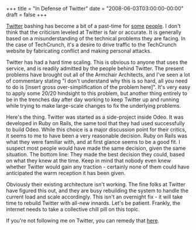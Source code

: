 +++
title = "In Defense of Twitter"
date = "2008-06-03T03:00:00-00:00"
draft = false
+++

[Twitter](http://www.twitter.com) bashing has become a bit of a
past-time for [some](http://www.techcrunch.com)
[people](http://scobleizer.wordpress.com). I don't think that the
criticism leveled at Twitter is fair or accurate. It is generally based
on a misunderstanding of the technical problems they are facing. In the
case of TechCrunch, it's a desire to drive traffic to the TechCrunch
website by fabricating conflict and making personal attacks.

Twitter has had a hard time scaling. This is obvious to anyone that uses
the service, and is readily admitted by the people behind Twitter. The
present problems have brought out all of the Armchair Architects, and
I've seen a lot of commentary stating "I don't understand why this is so
hard, all you need to do is \[insert gross over-simplification of the
problem here\]". It's very easy to apply some 20/20 hindsight to this
problem, but another thing entirely to be in the trenches day after day
working to keep Twitter up and running while trying to make large-scale
changes to fix the underlying problems.

Here's the thing. Twitter was started as a side-project inside Odeo. It
was developed in Ruby on Rails, the same tool that they had used
successfully to build Odeo. While this choice is a major discussion
point for their critics, it seems to me to have been a very reasonable
decision. Ruby on Rails was what they were familiar with, and at first
glance seems to be a good fit. I suspect most people would have made the
same decision, given the same situation. The bottom line: They made the
best decision they could, based on what they knew at the time. Keep in
mind that nobody even knew whether Twitter would gain any traction -
certainly none of them could have anticipated the warm reception it has
been given.

Obviously their existing architecture isn't working. The fine folks at
Twitter have figured this out, and they are busy rebuilding the system
to handle the current load and scale accordingly. This isn't an
overnight fix - it will take time to rebuild Twitter with all-new
innards. Let's be patient. Frankly, the internet needs to take a
collective chill pill on this topic.

If you're not following me on Twitter, you can remedy that
[here](http://twitter.com/larrywright).

